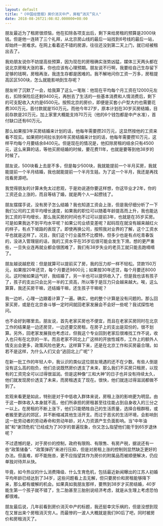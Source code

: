 ```yaml
---
layout: default
title: "《中国经营报》房价消灭中产，房租“消灭”穷人"
date: 2018-08-26T21:08:02.000000+08:00
---
```


朋友最近为了租房很烦恼，他在扣除各项支出后，剩下来给房租的预算是2000块钱。但是他一连转了三个礼拜，从北京房山线的最后一站找到6号线的最后一站，却始终一房难求。在网上看着还不错的房源，往往还没到第二天上门，就已经被租出去了。

我劝朋友说你不妨提高些预算，因为现在的房租确实涨势凶猛，媒体三天两头都在说北京房租大涨的事，你也应该有心理预期。朋友说不行啊，我要给自己生存留下足够的钱啊，房租再涨，我连生存都是困难的。我不解地问你工资一万多，房租提高区区500块，怎么就能影响到生存呢？

朋友听了沉默了一会，给我算了这么一笔账：他现在平均每个月工资在12000元左右，扣除保险后还剩9400元，再刨去了生活的一些基本消费和人情消费后，剩下的可支配收入大约是6500元。按照北京的房价，即便是买套小户型大约也需要花费300万元，首付款就是150万元。而他今年27岁，原本计划在30岁买房结婚，目前存款是20万元，加上家里大概能支持70万元（他的6个钱包都是中产水准），首付缺口还有60万元。

那么如果按3年买房结婚来计划的话，他每年需要攒20万元，这显然按他的工资来看不现实。如果把时间拉长到6年买房结婚来计划的话，他每年需要攒10万元，这样平均每个月要结余8400元。但是现在的情况是，他扣除房租的结余只有4500元，这么来算的话，等他买房结婚的时候，要花费11年，也就是要等到他38岁的时候了。

朋友说，500块看上去是不多，但是每少500块，我就能提前一个半月买房，我就能提前一个半月结婚，我也就能提前一个半月生娃。为了这一个半月，我还是再找找看房源吧。

我觉得朋友的计算未免太过悲观，于是劝说道你要这样想，你这毕业才2年，你的工资还会上涨的，而且等结了婚，就是两个人一起攒钱了。

朋友摆摆手说，没有房子怎么结婚？我也知道工资会上涨，但是我仔细分析了一下我们公司的工资平均增长速度，如果我的职位可以随着年龄提高而上升，我也能达到工资的平均增长，那么我买房的时间也不过可以提前3年，也就是在35岁买房。可是如果我达不到平均水平呢？如果公司业绩变差呢？起码现在就没有越来越红火的样子，有点下坡路的表现了。即使再换公司，按照我对业界的了解，这个工资水平也就是这样了。况且，我们这个行业虽然不比模特，但多少也是有点吃青春饭的，没进入管理层的话，我的工资水平在35岁后很可能会发生下滑。想的更严重些，一旦失业连再就业都会很困难了，我们有38岁失业的老员工就只能去跑嘀嘀了。

朋友越说越悲观：但是就算可以提前买了房，我的压力却一样不轻松。贷款150万元，如果按20年还贷，每个月要还9800元；如果按30年还贷，每个月要还8000元。这时候如果运气好，我结婚了，另一半也可以提供收入了，但是我也该有孩子了，孩子的支出只会比另一半的工资高，所以等于是压力只会越来越大。唉，这么算算，我还买房干嘛，还结婚干嘛，还生孩子干嘛呢？

我一边听，心理一边跟着计算了一遍。确实，他的整个计算是没有问题的。那么回家买房，或是在北京奋斗够一定时间就回老家发展会不会好一些呢？我试探性地问。

也不会好到哪里去。朋友说，首先老家买房也不便宜，而且在老家买房同时在北京工作的结果是一边还房贷，一边还要交房租，在房子上的支出是双份的，很不划算。另外，回老家发展我也考虑过，但我这个专业回到老家后很难找工作不说，收入也只有在北京的一半。而且老家不同北上广这样的开放性城市，工作上的额外人情支出会更多，政策风险也更大。这样算下来，还是在北京工作和买房最合理。如若不是这样，为什么人们又会‌‌“逃回北上广呢‌‌”？

在新一批工作的年轻人中，我认识的类似这位朋友境遇的还不在少数。有些人倒是没有这么高的抱负，他们总说既然房价透支了未来，那么我们不买房只租房，以现有的工资完全可以过得很滋润。但是这种像‌‌“三和大神‌‌”的日子也并没有持续太久，他们就发现房价透支了未来，而房租透支了现在。很快，他们就连过得滋润都做不到了。

宏观来看更是如此，特别是对于中低收入群体来说，房租上涨的影响更为明显。由于这一群体收入本身就不高，他们所承担的房租甚至往往能占到自身收入的三分之一以上。在房租的不断上涨下，他们只能牺牲自己的生活质量，选择合租群租，或者搬至更远的郊区，并不断缩减其他生活开支。而过于恶劣的生活环境，会影响到这一批劳动者的劳动寿命和劳动年龄，对人力资源产生负面影响。当‌‌“中年油腻‌‌”和‌‌“谢顶危机‌‌”已经成为了30岁的普遍现象，你又怎么指望他们能干到65岁退休呢？

不过遗憾的是，对于房价的控制，政府有限购、有限售、有房产税，据说还有一些‌‌“政策储备‌‌”、‌‌“政策弹药‌‌”来进行压抑，但是对房租上涨的控制则显然缺乏更好的办法。但虽难，却不能拖沓，更不应指望其作为房价的附属品而被顺便解决，仍应单独对待并从快。

毕竟，如今热议的什么消费降级、什么生育危机，包括最近新闻曝出的江苏人初婚平均年龄已经达到了34岁，这些问题看上去无解，但只要房价和房租能够降下来，那么都有缓解的机会。如果真如我朋友那样，要熬到38岁才买房结婚，40岁能生第一个孩子就不错了，生二胎甚至三胎别说经济考虑，就是从生理上考虑恐怕都很难。

朋友最后说，几年前看到房价消灭中产的标题，我还挺幸灾乐祸的，但是没想到现在又冒出来个房租消灭穷人。而最惨的一波人大概就是我们90后了吧，同时被房价和房租消灭了。

